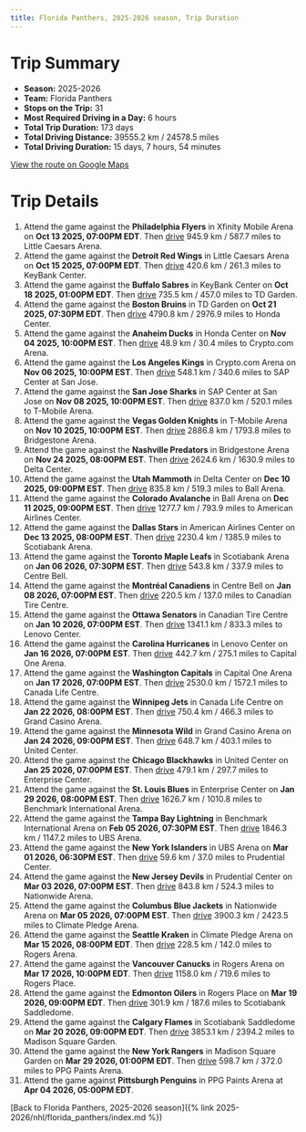```yaml
---
title: Florida Panthers, 2025-2026 season, Trip Duration
---
```


# Trip Summary
- **Season:** 2025-2026
- **Team:** Florida Panthers
- **Stops on the Trip:** 31
- **Most Required Driving in a Day:** 6 hours
- **Total Trip Duration:** 173 days
- **Total Driving Distance:** 39555.2 km / 24578.5 miles
- **Total Driving Duration:** 15 days, 7 hours, 54 minutes

[View the route on Google Maps](https://www.google.com/maps/dir/Xfinity+Mobile+Arena+Philadelphia/Little+Caesars+Arena+Detroit/KeyBank+Center+Buffalo/TD+Garden+Boston/Honda+Center+Anaheim/Crypto.com+Arena+Los+Angeles/SAP+Center+at+San+Jose+San+Jose/T-Mobile+Arena+Vegas/Bridgestone+Arena+Nashville/Delta+Center+Utah/Ball+Arena+Colorado/American+Airlines+Center+Dallas/Scotiabank+Arena+Toronto/Centre+Bell+Montréal/Canadian+Tire+Centre+Ottawa/Lenovo+Center+Carolina/Capital+One+Arena+Washington/Canada+Life+Centre+Winnipeg/Grand+Casino+Arena+Minnesota/United+Center+Chicago/Enterprise+Center+St.+Louis/Benchmark+International+Arena+Tampa+Bay/UBS+Arena+New+York/Prudential+Center+New+Jersey/Nationwide+Arena+Columbus/Climate+Pledge+Arena+Seattle/Rogers+Arena+Vancouver/Rogers+Place+Edmonton/Scotiabank+Saddledome+Calgary/Madison+Square+Garden+New+York/PPG+Paints+Arena+Pittsburgh)

# Trip Details
1. Attend the game against the **Philadelphia Flyers** in Xfinity Mobile Arena on **Oct 13 2025, 07:00PM EDT**. Then [drive](https://www.google.com/maps/dir/Xfinity+Mobile+Arena+Philadelphia/Little+Caesars+Arena+Detroit) 945.9 km / 587.7 miles to Little Caesars Arena.
2. Attend the game against the **Detroit Red Wings** in Little Caesars Arena on **Oct 15 2025, 07:00PM EDT**. Then [drive](https://www.google.com/maps/dir/Little+Caesars+Arena+Detroit/KeyBank+Center+Buffalo) 420.6 km / 261.3 miles to KeyBank Center.
3. Attend the game against the **Buffalo Sabres** in KeyBank Center on **Oct 18 2025, 01:00PM EDT**. Then [drive](https://www.google.com/maps/dir/KeyBank+Center+Buffalo/TD+Garden+Boston) 735.5 km / 457.0 miles to TD Garden.
4. Attend the game against the **Boston Bruins** in TD Garden on **Oct 21 2025, 07:30PM EDT**. Then [drive](https://www.google.com/maps/dir/TD+Garden+Boston/Honda+Center+Anaheim) 4790.8 km / 2976.9 miles to Honda Center.
5. Attend the game against the **Anaheim Ducks** in Honda Center on **Nov 04 2025, 10:00PM EST**. Then [drive](https://www.google.com/maps/dir/Honda+Center+Anaheim/Crypto.com+Arena+Los+Angeles) 48.9 km / 30.4 miles to Crypto.com Arena.
6. Attend the game against the **Los Angeles Kings** in Crypto.com Arena on **Nov 06 2025, 10:00PM EST**. Then [drive](https://www.google.com/maps/dir/Crypto.com+Arena+Los+Angeles/SAP+Center+at+San+Jose+San+Jose) 548.1 km / 340.6 miles to SAP Center at San Jose.
7. Attend the game against the **San Jose Sharks** in SAP Center at San Jose on **Nov 08 2025, 10:00PM EST**. Then [drive](https://www.google.com/maps/dir/SAP+Center+at+San+Jose+San+Jose/T-Mobile+Arena+Vegas) 837.0 km / 520.1 miles to T-Mobile Arena.
8. Attend the game against the **Vegas Golden Knights** in T-Mobile Arena on **Nov 10 2025, 10:00PM EST**. Then [drive](https://www.google.com/maps/dir/T-Mobile+Arena+Vegas/Bridgestone+Arena+Nashville) 2886.8 km / 1793.8 miles to Bridgestone Arena.
9. Attend the game against the **Nashville Predators** in Bridgestone Arena on **Nov 24 2025, 08:00PM EST**. Then [drive](https://www.google.com/maps/dir/Bridgestone+Arena+Nashville/Delta+Center+Utah) 2624.6 km / 1630.9 miles to Delta Center.
10. Attend the game against the **Utah Mammoth** in Delta Center on **Dec 10 2025, 09:00PM EST**. Then [drive](https://www.google.com/maps/dir/Delta+Center+Utah/Ball+Arena+Colorado) 835.8 km / 519.3 miles to Ball Arena.
11. Attend the game against the **Colorado Avalanche** in Ball Arena on **Dec 11 2025, 09:00PM EST**. Then [drive](https://www.google.com/maps/dir/Ball+Arena+Colorado/American+Airlines+Center+Dallas) 1277.7 km / 793.9 miles to American Airlines Center.
12. Attend the game against the **Dallas Stars** in American Airlines Center on **Dec 13 2025, 08:00PM EST**. Then [drive](https://www.google.com/maps/dir/American+Airlines+Center+Dallas/Scotiabank+Arena+Toronto) 2230.4 km / 1385.9 miles to Scotiabank Arena.
13. Attend the game against the **Toronto Maple Leafs** in Scotiabank Arena on **Jan 06 2026, 07:30PM EST**. Then [drive](https://www.google.com/maps/dir/Scotiabank+Arena+Toronto/Centre+Bell+Montréal) 543.8 km / 337.9 miles to Centre Bell.
14. Attend the game against the **Montréal Canadiens** in Centre Bell on **Jan 08 2026, 07:00PM EST**. Then [drive](https://www.google.com/maps/dir/Centre+Bell+Montréal/Canadian+Tire+Centre+Ottawa) 220.5 km / 137.0 miles to Canadian Tire Centre.
15. Attend the game against the **Ottawa Senators** in Canadian Tire Centre on **Jan 10 2026, 07:00PM EST**. Then [drive](https://www.google.com/maps/dir/Canadian+Tire+Centre+Ottawa/Lenovo+Center+Carolina) 1341.1 km / 833.3 miles to Lenovo Center.
16. Attend the game against the **Carolina Hurricanes** in Lenovo Center on **Jan 16 2026, 07:00PM EST**. Then [drive](https://www.google.com/maps/dir/Lenovo+Center+Carolina/Capital+One+Arena+Washington) 442.7 km / 275.1 miles to Capital One Arena.
17. Attend the game against the **Washington Capitals** in Capital One Arena on **Jan 17 2026, 07:00PM EST**. Then [drive](https://www.google.com/maps/dir/Capital+One+Arena+Washington/Canada+Life+Centre+Winnipeg) 2530.0 km / 1572.1 miles to Canada Life Centre.
18. Attend the game against the **Winnipeg Jets** in Canada Life Centre on **Jan 22 2026, 08:00PM EST**. Then [drive](https://www.google.com/maps/dir/Canada+Life+Centre+Winnipeg/Grand+Casino+Arena+Minnesota) 750.4 km / 466.3 miles to Grand Casino Arena.
19. Attend the game against the **Minnesota Wild** in Grand Casino Arena on **Jan 24 2026, 09:00PM EST**. Then [drive](https://www.google.com/maps/dir/Grand+Casino+Arena+Minnesota/United+Center+Chicago) 648.7 km / 403.1 miles to United Center.
20. Attend the game against the **Chicago Blackhawks** in United Center on **Jan 25 2026, 07:00PM EST**. Then [drive](https://www.google.com/maps/dir/United+Center+Chicago/Enterprise+Center+St.+Louis) 479.1 km / 297.7 miles to Enterprise Center.
21. Attend the game against the **St. Louis Blues** in Enterprise Center on **Jan 29 2026, 08:00PM EST**. Then [drive](https://www.google.com/maps/dir/Enterprise+Center+St.+Louis/Benchmark+International+Arena+Tampa+Bay) 1626.7 km / 1010.8 miles to Benchmark International Arena.
22. Attend the game against the **Tampa Bay Lightning** in Benchmark International Arena on **Feb 05 2026, 07:30PM EST**. Then [drive](https://www.google.com/maps/dir/Benchmark+International+Arena+Tampa+Bay/UBS+Arena+New+York) 1846.3 km / 1147.2 miles to UBS Arena.
23. Attend the game against the **New York Islanders** in UBS Arena on **Mar 01 2026, 06:30PM EST**. Then [drive](https://www.google.com/maps/dir/UBS+Arena+New+York/Prudential+Center+New+Jersey) 59.6 km / 37.0 miles to Prudential Center.
24. Attend the game against the **New Jersey Devils** in Prudential Center on **Mar 03 2026, 07:00PM EST**. Then [drive](https://www.google.com/maps/dir/Prudential+Center+New+Jersey/Nationwide+Arena+Columbus) 843.8 km / 524.3 miles to Nationwide Arena.
25. Attend the game against the **Columbus Blue Jackets** in Nationwide Arena on **Mar 05 2026, 07:00PM EST**. Then [drive](https://www.google.com/maps/dir/Nationwide+Arena+Columbus/Climate+Pledge+Arena+Seattle) 3900.3 km / 2423.5 miles to Climate Pledge Arena.
26. Attend the game against the **Seattle Kraken** in Climate Pledge Arena on **Mar 15 2026, 08:00PM EDT**. Then [drive](https://www.google.com/maps/dir/Climate+Pledge+Arena+Seattle/Rogers+Arena+Vancouver) 228.5 km / 142.0 miles to Rogers Arena.
27. Attend the game against the **Vancouver Canucks** in Rogers Arena on **Mar 17 2026, 10:00PM EDT**. Then [drive](https://www.google.com/maps/dir/Rogers+Arena+Vancouver/Rogers+Place+Edmonton) 1158.0 km / 719.6 miles to Rogers Place.
28. Attend the game against the **Edmonton Oilers** in Rogers Place on **Mar 19 2026, 09:00PM EDT**. Then [drive](https://www.google.com/maps/dir/Rogers+Place+Edmonton/Scotiabank+Saddledome+Calgary) 301.9 km / 187.6 miles to Scotiabank Saddledome.
29. Attend the game against the **Calgary Flames** in Scotiabank Saddledome on **Mar 20 2026, 09:00PM EDT**. Then [drive](https://www.google.com/maps/dir/Scotiabank+Saddledome+Calgary/Madison+Square+Garden+New+York) 3853.1 km / 2394.2 miles to Madison Square Garden.
30. Attend the game against the **New York Rangers** in Madison Square Garden on **Mar 29 2026, 01:00PM EDT**. Then [drive](https://www.google.com/maps/dir/Madison+Square+Garden+New+York/PPG+Paints+Arena+Pittsburgh) 598.7 km / 372.0 miles to PPG Paints Arena.
31. Attend the game against **Pittsburgh Penguins** in PPG Paints Arena at **Apr 04 2026, 05:00PM EDT**.

[Back to Florida Panthers, 2025-2026 season]({% link 2025-2026/nhl/florida_panthers/index.md %})
